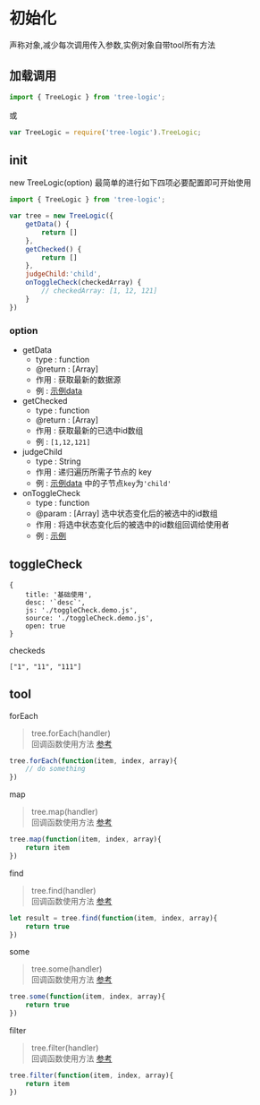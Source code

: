 # 初始化
声称对象,减少每次调用传入参数,实例对象自带tool所有方法

## 加载调用
```js
import { TreeLogic } from 'tree-logic';
```
或
```js
var TreeLogic = require('tree-logic').TreeLogic;
```

## init
new TreeLogic(option)
最简单的进行如下四项必要配置即可开始使用

```js
import { TreeLogic } from 'tree-logic';

var tree = new TreeLogic({
    getData() {
        return []
    },
    getChecked() {
        return []
    },
    judgeChild:'child',
    onToggleCheck(checkedArray) {
        // checkedArray: [1, 12, 121]
    }
})
```

### option
- getData
    - type : function
    - @return : [Array]
    - 作用 : 获取最新的数据源
    - 例 : [示例data](./data.html#data)
- getChecked
    - type : function
    - @return : [Array]
    - 作用 : 获取最新的已选中id数组
    - 例 : `[1,12,121]`
- judgeChild
    - type : String
    - 作用 : 递归遍历所需子节点的 key
    - 例 : [示例data](./data.html#data) 中的子节点`key`为`'child'`
- onToggleCheck
    - type : function
    - @param : [Array] 选中状态变化后的被选中的id数组
    - 作用 : 将选中状态变化后的被选中的id数组回调给使用者
    - 例 : [示例](#toggleCheck)

## toggleCheck

````code
{
    title: '基础使用',
    desc: '`desc`',
    js: './toggleCheck.demo.js',
    source: './toggleCheck.demo.js',
    open: true
}
````

checkeds
```
["1", "11", "111"]
```

## tool

forEach
> tree.forEach(handler)     
> 回调函数使用方法 [参考](./README.md#forEach)

```js
tree.forEach(function(item, index, array){
    // do something
})
```

map
> tree.map(handler)     
> 回调函数使用方法 [参考](./README.md#map)

```js
tree.map(function(item, index, array){
    return item
})
```

find
> tree.find(handler)     
> 回调函数使用方法 [参考](./README.md#find)

```js
let result = tree.find(function(item, index, array){
    return true
})
```

some
> tree.some(handler)     
> 回调函数使用方法 [参考](./README.md#some)

```js
tree.some(function(item, index, array){
    return true
})
```

filter
> tree.filter(handler)     
> 回调函数使用方法 [参考](./README.md#filter)

```js
tree.filter(function(item, index, array){
    return item
})
```
